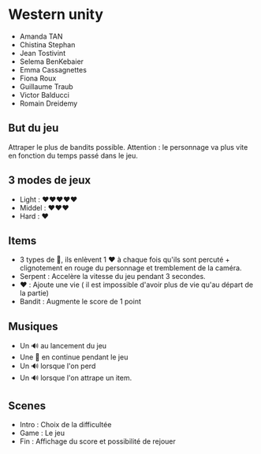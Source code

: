 # Western unity
- Amanda TAN
- Chistina Stephan
- Jean Tostivint
- Selema BenKebaier
- Emma Cassagnettes
- Fiona Roux
- Guillaume Traub
- Victor Balducci
- Romain Dreidemy

## But du jeu
Attraper le plus de bandits possible.
Attention : le personnage va plus vite en fonction du temps passé dans le jeu.

## 3 modes de jeux
- Light : ❤️❤️❤️❤️❤️
- Middel : ❤️❤️❤️
- Hard : ❤️

## Items
- 3 types de 🌵, ils enlèvent 1 ❤️ à chaque fois qu'ils sont percuté + clignotement en rouge du personnage et tremblement de la caméra.
- Serpent : Accelère la vitesse du jeu pendant 3 secondes.
- ❤️ : Ajoute une vie ( il est impossible d'avoir plus de vie qu'au départ de la partie)
- Bandit : Augmente le score de 1 point

## Musiques 
- Un 🔊 au lancement du jeu
- Une 🎼 en continue pendant le jeu
- Un 🔊 lorsque l'on perd
- Un 🔊 lorsque l'on attrape un item.

## Scenes
- Intro : Choix de la difficultée
- Game : Le jeu
- Fin : Affichage du score et possibilité de rejouer